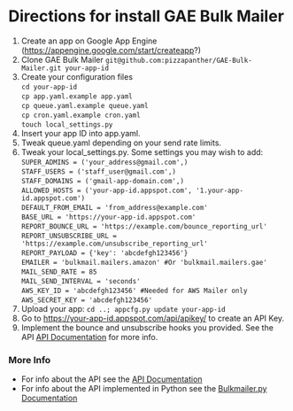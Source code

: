# Directions for install GAE Bulk Mailer

1. Create an app on Google App Engine (https://appengine.google.com/start/createapp?)
2. Clone GAE Bulk Mailer ``git@github.com:pizzapanther/GAE-Bulk-Mailer.git your-app-id``
3. Create your configuration files<br>
``cd your-app-id``<br>
``cp app.yaml.example app.yaml``<br>
``cp queue.yaml.example queue.yaml``<br>
``cp cron.yaml.example cron.yaml``<br>
``touch local_settings.py``
4. Insert your app ID into app.yaml.
5. Tweak queue.yaml depending on your send rate limits.
6. Tweak your local_settings.py.  Some settings you may wish to add:<br>
``SUPER_ADMINS = ('your_address@gmail.com',)``<br>
``STAFF_USERS = ('staff_user@gmail.com',)``<br>
``STAFF_DOMAINS = ('gmail-app-domain.com',)``<br>
``ALLOWED_HOSTS = ('your-app-id.appspot.com', '1.your-app-id.appspot.com')``<br>
``DEFAULT_FROM_EMAIL = 'from_address@example.com'``<br>
``BASE_URL = 'https://your-app-id.appspot.com'``<br>
``REPORT_BOUNCE_URL = 'https://example.com/bounce_reporting_url'``<br>
``REPORT_UNSUBSCRIBE_URL = 'https://example.com/unsubscribe_reporting_url'``<br>
``REPORT_PAYLOAD = {'key': 'abcdefgh123456'}``<br>
``EMAILER = 'bulkmail.mailers.amazon' #Or 'bulkmail.mailers.gae'``<br>
``MAIL_SEND_RATE = 85``<br>
``MAIL_SEND_INTERVAL = 'seconds'``<br>
``AWS_KEY_ID = 'abcdefgh123456' #Needed for AWS Mailer only``<br>
``AWS_SECRET_KEY = 'abcdefgh123456'``
7. Upload your app: ``cd ..; appcfg.py update your-app-id``
8. Go to https://your-app-id.appspot.com/api/apikey/ to create an API Key.
9. Implement the bounce and unsubscribe hooks you provided.  See the API 
[API Documentation](docs/api.md) for more info.

### More Info
* For info about the API see the [API Documentation](docs/api.md)
* For info about the API implemented in Python see the [Bulkmailer.py Documentation](docs/bulkmailer.md)

